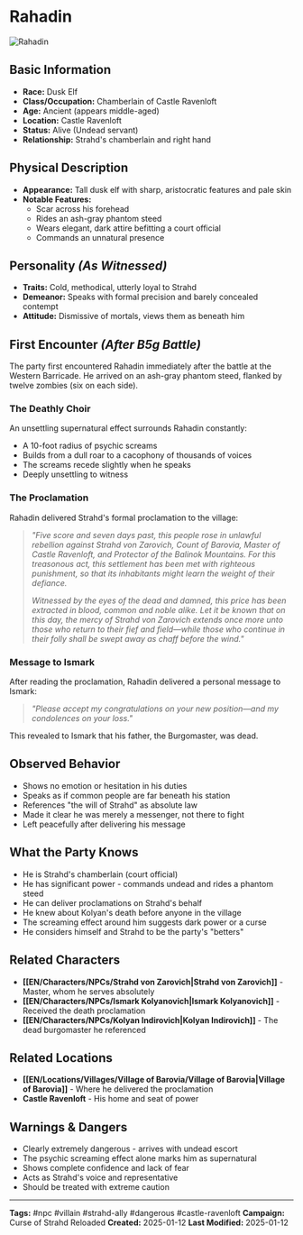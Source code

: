 # Rahadin

![Rahadin](assets/images/characters/rahadin.jpg)

## Basic Information
- **Race:** Dusk Elf
- **Class/Occupation:** Chamberlain of Castle Ravenloft
- **Age:** Ancient (appears middle-aged)
- **Location:** Castle Ravenloft
- **Status:** Alive (Undead servant)
- **Relationship:** Strahd's chamberlain and right hand

## Physical Description
- **Appearance:** Tall dusk elf with sharp, aristocratic features and pale skin
- **Notable Features:**
  - Scar across his forehead
  - Rides an ash-gray phantom steed
  - Wears elegant, dark attire befitting a court official
  - Commands an unnatural presence

## Personality *(As Witnessed)*
- **Traits:** Cold, methodical, utterly loyal to Strahd
- **Demeanor:** Speaks with formal precision and barely concealed contempt
- **Attitude:** Dismissive of mortals, views them as beneath him

## First Encounter *(After B5g Battle)*
The party first encountered Rahadin immediately after the battle at the Western Barricade. He arrived on an ash-gray phantom steed, flanked by twelve zombies (six on each side).

### The Deathly Choir
An unsettling supernatural effect surrounds Rahadin constantly:
- A 10-foot radius of psychic screams
- Builds from a dull roar to a cacophony of thousands of voices
- The screams recede slightly when he speaks
- Deeply unsettling to witness

### The Proclamation
Rahadin delivered Strahd's formal proclamation to the village:

> *"Five score and seven days past, this people rose in unlawful rebellion against Strahd von Zarovich, Count of Barovia, Master of Castle Ravenloft, and Protector of the Balinok Mountains. For this treasonous act, this settlement has been met with righteous punishment, so that its inhabitants might learn the weight of their defiance.*
>
> *Witnessed by the eyes of the dead and damned, this price has been extracted in blood, common and noble alike. Let it be known that on this day, the mercy of Strahd von Zarovich extends once more unto those who return to their fief and field—while those who continue in their folly shall be swept away as chaff before the wind."*

### Message to Ismark
After reading the proclamation, Rahadin delivered a personal message to Ismark:

> *"Please accept my congratulations on your new position—and my condolences on your loss."*

This revealed to Ismark that his father, the Burgomaster, was dead.

## Observed Behavior
- Shows no emotion or hesitation in his duties
- Speaks as if common people are far beneath his station
- References "the will of Strahd" as absolute law
- Made it clear he was merely a messenger, not there to fight
- Left peacefully after delivering his message

## What the Party Knows
- He is Strahd's chamberlain (court official)
- He has significant power - commands undead and rides a phantom steed
- He can deliver proclamations on Strahd's behalf
- He knew about Kolyan's death before anyone in the village
- The screaming effect around him suggests dark power or a curse
- He considers himself and Strahd to be the party's "betters"

## Related Characters
- **[[EN/Characters/NPCs/Strahd von Zarovich|Strahd von Zarovich]]** - Master, whom he serves absolutely
- **[[EN/Characters/NPCs/Ismark Kolyanovich|Ismark Kolyanovich]]** - Received the death proclamation
- **[[EN/Characters/NPCs/Kolyan Indirovich|Kolyan Indirovich]]** - The dead burgomaster he referenced

## Related Locations
- **[[EN/Locations/Villages/Village of Barovia/Village of Barovia|Village of Barovia]]** - Where he delivered the proclamation
- **Castle Ravenloft** - His home and seat of power

## Warnings & Dangers
- Clearly extremely dangerous - arrives with undead escort
- The psychic screaming effect alone marks him as supernatural
- Shows complete confidence and lack of fear
- Acts as Strahd's voice and representative
- Should be treated with extreme caution

---
**Tags:** #npc #villain #strahd-ally #dangerous #castle-ravenloft
**Campaign:** Curse of Strahd Reloaded
**Created:** 2025-01-12
**Last Modified:** 2025-01-12